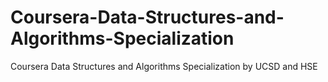 # Coursera-Data-Structures-and-Algorithms-Specialization
 Coursera Data Structures and Algorithms Specialization by UCSD and HSE

